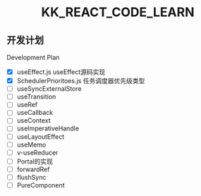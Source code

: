 <h1 align="center">KK_REACT_CODE_LEARN</h1>

## 开发计划

Development Plan

- [x] useEffect.js useEffect源码实现
- [x] SchedulerPrioritoes.js 任务调度器优先级类型
- [ ] useSyncExternalStore
- [ ] useTransition
- [ ] useRef 
- [ ] useCallback
- [ ] useContext
- [ ] useImperativeHandle
- [ ] useLayoutEffect 
- [ ] useMemo
- [ ] v-useReducer   
- [ ] Portal的实现
- [ ] forwardRef
- [ ] flushSync
- [ ] PureComponent